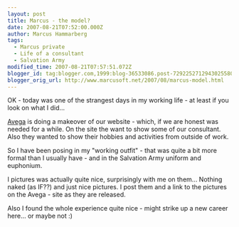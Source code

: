 ```yaml
---
layout: post
title: Marcus - the model?
date: 2007-08-21T07:52:00.000Z
author: Marcus Hammarberg
tags:
  - Marcus private
  - Life of a consultant
  - Salvation Army
modified_time: 2007-08-21T07:57:51.072Z
blogger_id: tag:blogger.com,1999:blog-36533086.post-7292252712943025580
blogger_orig_url: http://www.marcusoft.net/2007/08/marcus-model.html
---
```


<span id="SPELLING_ERROR_0" class="blsp-spelling-corrected">OK -
today was one of the strangest days in my working life - at least if you
look on what I did...

[Avega](http://www.avega.se/) is doing
a makeover of our website - which, if we are honest was needed for a
while. On the site the want to show some of our consultant. Also they
wanted to show their hobbies and activities from outside of
work.

So I have been posing in my "working outfit" - that was quite a bit more
formal than I usually have - and in the
Salvation Army uniform and euphonium.

I pictures was actually quite nice, surprisingly with me on them...
Nothing naked (as IF??) and just nice pictures. I post them and a link
to the pictures on the Avega - site as they are released.

Also I found the whole experience quite nice - might strike up a new
career here... or maybe not :)
